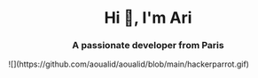 <h1 align="center">Hi 👋, I'm Ari</h1>
<h3 align="center">A passionate developer from Paris</h3>
![](https://github.com/aoualid/aoualid/blob/main/hackerparrot.gif)
<p align="left">
</p>

